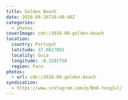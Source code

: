 ```yaml
---
title: Golden Beach
date: 2018-08-26T18:48:48Z
categories:
  - photos
coverImage: cdn:/2018-08-golden-beach
location:
  country: Portugal
  latitude: 37.0817081
  locality: Guia
  longitude: -8.3201758
  region: Faro
photos:
  - url: cdn:/2018-08-golden-beach
syndication:
  - https://www.instagram.com/p/Bm8-Yung2vl/
---
```

